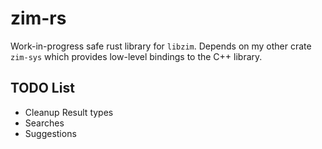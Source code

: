# zim-rs
Work-in-progress safe rust library for ``libzim``. Depends on my other crate ``zim-sys`` which provides low-level bindings to the C++ library.

## TODO List
- Cleanup Result types
- Searches
- Suggestions